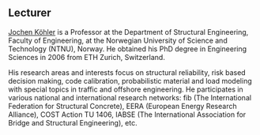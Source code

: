 ## Lecturer
[Jochen Köhler](https://www.ntnu.no/ansatte/jochen.kohler) is a Professor at the Department of Structural Engineering, Faculty of Engineering, at the Norwegian University of Science and Technology (NTNU), Norway. He obtained his PhD degree in Engineering Sciences in 2006 from ETH Zurich, Switzerland.

His research areas and interests focus on structural reliability, risk based decision making, code calibration, probabilistic material and load modeling with special topics in traffic and offshore engineering. He participates in various national and international research networks: fib (The International Federation for Structural Concrete), EERA (European Energy Research Alliance), COST Action TU 1406, IABSE (The International Association for Bridge and Structural Engineering), etc.
